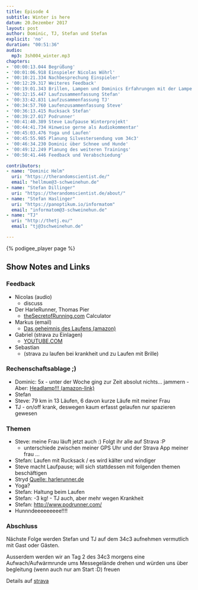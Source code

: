 ```yaml
---
title: Episode 4
subtitle: Winter is here
datum: 20.Dezember 2017
layout: post
author: Dominic, TJ, Stefan und Stefan
explicit: 'no'
duration: "00:51:36"
audio:
  mp3: 3sh004_winter.mp3
chapters:
- '00:00:13.044 Begrüßung'
- '00:01:06.918 Einspieler Nicolas Wöhrl'
- '00:10:21.334 Nachbesprechung Einspieler'
- '00:12:29.317 Weiteres Feedback'
- '00:19:01.343 Brillen, Lampen und Dominics Erfahrungen mit der Lampe'
- '00:32:15.447 Laufzusammenfassung Stefan'
- '00:33:42.831 Laufzusammenfassung TJ'
- '00:34:57.760 Laufenzusammenfassung Steve'
- '00:36:13.415 Rucksack Stefan'
- '00:39:27.017 Podrunner'
- '00:41:40.389 Steve Laufpause Winterprojekt'
- '00:44:41.734 Hinweise gerne als Audiokommentar'
- '00:45:03.476 Yoga und Laufen'
- '00:45:55.985 Planung Silvestersendung vom 34c3'
- '00:46:34.230 Dominic über Schnee und Hunde'
- '00:49:12.249 Planung des weiteren Trainings'
- '00:50:41.446 Feedback und Verabschiedung'

contributors:
- name: "Dominic Helm"
  uri: "https://therandomscientist.de/"
  email: "hellmue@3-schweinehun.de"
- name: "Stefan Dillinger"
  uri: "https://therandomscientist.de/about/"
- name: "Stefan Haslinger"
  uri: "https://panoptikum.io/informatom"
  email: "informatom@3-schweinehun.de"
- name: "TJ"
  uri: "http://thetj.eu/"
  email: "tj@3schweinehun.de"

---
```

{% podigee_player page %}

## Show Notes and Links

### Feedback

- Nicolas (audio)
	- discuss
- Der HarleRunner, Thomas Pier
	- [theSecretofRunning.com](https://thesecretofrunning.com/calculator/) Calculator
- Markus (email)
	- [Das geheimnis des Laufens (amazon)](https://www.amazon.de/dp/3840375231/)
- Gabriel (strava zu Einlagen)
	- [YOUTUBE.COM](http://www.youtube.com/watch?v=ok61qt4_w4Y)                         
- Sebastian 
	- (strava zu laufen bei krankheit und zu Laufen mit Brille)

### Rechenschaftsablage ;)
- Dominic: 5x - unter der Woche ging zur Zeit absolut nichts… jammern - Aber: [Headlamp!!! (amazon-link)](https://www.amazon.de/dp/B00WK7H2R0)
- Stefan
- Steve: 79 km in 13 Läufen, 6 davon kurze Läufe mit meiner Frau
- TJ - on/off krank, deswegen kaum erfasst gelaufen nur spazieren gewesen

### Themen

- Steve: meine Frau läuft jetzt auch :) Folgt ihr alle auf Strava :P
	- unterschiede zwischen meiner GPS Uhr und der Strava App meiner frau …
- Stefan: Laufen mit Rucksack / es wird kälter und windiger
- Steve macht Laufpause; will sich stattdessen mit folgenden themen beschäftigen
- Stryd [Quelle: harlerunner.de](http://harlerunner.de/laufeffizienz-mit-stryd-ermitteln-und-nutzen/)
- Yoga?
- Stefan: Haltung beim Laufen
- Stefan: -3 kg! - TJ auch, aber mehr wegen Krankheit
- Stefan: http://www.podrunner.com/ 
- Hunnndeeeeeeeee!!!!

### Abschluss
Nächste Folge werden Stefan und TJ auf dem 34c3 aufnehmen vermutlich mit Gast oder Gästen.

Ausserdem werden wir an Tag 2 des 34c3 morgens eine Aufwach/Aufwärmrunde ums Messegelände drehen und würden uns über begleitung (wenn auch nur am Start :D) freuen

Details auf [strava](https://www.strava.com/clubs/313076/group_events/250424)
